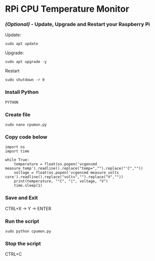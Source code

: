 # RPi CPU Temperature Monitor

### <em>(Optional)</em> - Update, Upgrade and Restart your Raspberry Pi 

Update:
```
sudo apt update
```
Upgrade:
```
sudo apt upgrade -y
```
Restart
```
sudo shutdown -r 0
```

### Install Python

```
PYTHON
```

### Create file

```
sudo nano cpumon.py
```

### Copy code below

```
import os
import time

while True:
    temperature = float(os.popen('vcgencmd measure_temp').readline().replace("temp=","").replace("'C",""))
    voltage = float(os.popen('vcgencmd measure_volts core').readline().replace("volt=","").replace("V",""))
    print(temperature, "°C", "|", voltage, "V")
    time.sleep(1)
```

### Save and Exit

CTRL+X -> Y -> ENTER

### Run the script

```
sudo python cpumon.py
```

### Stop the script

CTRL+C

